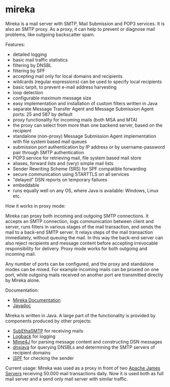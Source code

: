 mireka
======

Mireka is a mail server with SMTP, Mail Submission and POP3 services. It is also an SMTP proxy. As a proxy, it can help to prevent or diagnose mail problems, like outgoing backscatter spam.

Features:
 * detailed logging
 * basic mail traffic statistics
 * filtering by DNSBL 
 * filtering by SPF
 * accepting mail only for local domains and recipients
 * wildcards (regular expressions) can be used to specify local recipients
 * basic tarpit, to prevent e-mail address harvesting
 * loop detection
 * configurable maximum message size
 * easy implementation and installation of custom filters written in Java
 * separate Message Transfer Agent and Message Submission Agent ports: 25 and 587 by default
 * proxy functionality for incoming mails (both MSA and MTA)
 * the proxy can select from more than one backend server, based on the recipient 
 * standalone (non-proxy) Message Submission Agent implementation with file system based mail queues
 * submission port authentication by IP address or by username-password pair through SMTP authentication
 * POP3 service for retrieving mail, file system based mail store
 * aliases, forward lists and (very) simple mail lists
 * Sender Rewriting Scheme (SRS) for SPF compatible forwarding
 * secure communication using STARTTLS on all services
 * "delayed" DSN reports on temporary failures
 * embeddable
 * runs equally well on any OS, where Java is available: Windows, Linux etc.
 
How it works in proxy mode:

Mireka can proxy both incoming and outgoing SMTP connections.
It accepts an SMTP connection, logs communication between client and server, runs filters in various stages of the mail transaction, and sends the mail to a back-end SMTP server. It relays steps of the mail transaction immediately, without queuing the mail. In this way the back-end server can also reject recipients and message content before accepting irrevocable responsibility for delivery. Proxy mode works for both outgoing and incoming mail.

Any number of ports can be configured, and the proxy and standalone modes can be mixed. For example incoming mails can be proxied on one port, while outgoing mails received on another port are transmitted directly by Mireka alone.

Documentation:
 * [Mireka Documentation](http://mireka.googlecode.com/svn/doc/index.html)
 * [Javadoc](http://mireka.googlecode.com/svn/doc/javadoc/index.html)

Mireka is written in Java. A large part of the functionality is provided by components produced by other projects: 
 * [SubEthaSMTP](http://code.google.com/p/subethasmtp/) for receiving mails
 * [Logback](http://logback.qos.ch/) for logging
 * [Mime4J](http://james.apache.org/mime4j/) for parsing message content and constructing DSN messages
 * [dnsjava](http://www.dnsjava.org/) for querying DNSBLs and determining the SMTP servers of recipient domains
 * [jSPF](http://james.apache.org/jspf/) for checking the sender

Current usage:
Mireka was used as a proxy in front of two [Apache James Servers](http://james.apache.org/server/index.html) receiving 50.000 mail transactions daily. Now it is used both as full mail server and a send only mail server with similar traffic.


